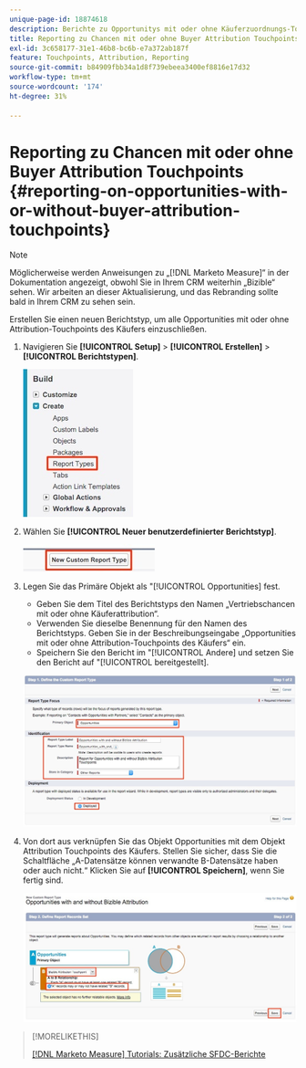 ```yaml
---
unique-page-id: 18874618
description: Berichte zu Opportunitys mit oder ohne Käuferzuordnungs-Touchpoints - [!DNL Marketo Measure]
title: Reporting zu Chancen mit oder ohne Buyer Attribution Touchpoints
exl-id: 3c658177-31e1-46b8-bc6b-e7a372ab187f
feature: Touchpoints, Attribution, Reporting
source-git-commit: b84909fbb34a1d8f739ebeea3400ef8816e17d32
workflow-type: tm+mt
source-wordcount: '174'
ht-degree: 31%

---
```


# Reporting zu Chancen mit oder ohne Buyer Attribution Touchpoints {#reporting-on-opportunities-with-or-without-buyer-attribution-touchpoints}

>[!NOTE]
>
>Möglicherweise werden Anweisungen zu „[!DNL Marketo Measure]“ in der Dokumentation angezeigt, obwohl Sie in Ihrem CRM weiterhin „Bizible“ sehen. Wir arbeiten an dieser Aktualisierung, und das Rebranding sollte bald in Ihrem CRM zu sehen sein.

Erstellen Sie einen neuen Berichtstyp, um alle Opportunities mit oder ohne Attribution-Touchpoints des Käufers einzuschließen.

1. Navigieren Sie **[!UICONTROL Setup]** > **[!UICONTROL Erstellen]** > **[!UICONTROL Berichtstypen]**.

   ![](assets/1-1.jpg)

1. Wählen Sie **[!UICONTROL Neuer benutzerdefinierter Berichtstyp]**.

   ![](assets/2-1.jpg)

1. Legen Sie das Primäre Objekt als &quot;[!UICONTROL Opportunities] fest.

   * Geben Sie dem Titel des Berichtstyps den Namen „Vertriebschancen mit oder ohne Käuferattribution“.
   * Verwenden Sie dieselbe Benennung für den Namen des Berichtstyps. Geben Sie in der Beschreibungseingabe „Opportunities mit oder ohne Attribution-Touchpoints des Käufers“ ein.
   * Speichern Sie den Bericht im &quot;[!UICONTROL Andere] und setzen Sie den Bericht auf &quot;[!UICONTROL bereitgestellt].

   ![](assets/3-1.jpg)

1. Von dort aus verknüpfen Sie das Objekt Opportunities mit dem Objekt Attribution Touchpoints des Käufers. Stellen Sie sicher, dass Sie die Schaltfläche „A-Datensätze können verwandte B-Datensätze haben oder auch nicht.“ Klicken Sie auf **[!UICONTROL Speichern]**, wenn Sie fertig sind.

   ![](assets/4-1.jpg)

>[!MORELIKETHIS]
>
>[[!DNL Marketo Measure] Tutorials: Zusätzliche SFDC-Berichte](https://experienceleague.adobe.com/en/docs/marketo-measure-learn/tutorials/onboarding/marketo-measure-102/addtional-salesforce-reports)
